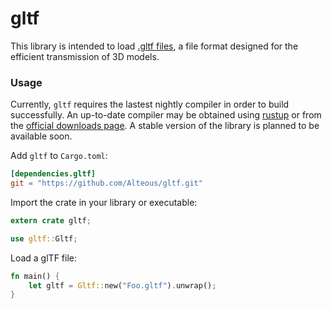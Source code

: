 # gltf

This library is intended to load [.gltf files](https://www.khronos.org/gltf), a file format designed for the efficient transmission of 3D models.

### Usage

Currently, `gltf` requires the lastest nightly compiler in order to build successfully. An up-to-date compiler may be obtained using [rustup](https://www.rustup.rs/) or from the [official downloads page](https://www.rust-lang.org/en-US/downloads.html). A stable version of the library is planned to be available soon.

Add `gltf` to `Cargo.toml`:

```toml
[dependencies.gltf]
git = "https://github.com/Alteous/gltf.git"
```

Import the crate in your library or executable:

```rust
extern crate gltf;

use gltf::Gltf;
```

Load a glTF file:

```rust
fn main() {
    let gltf = Gltf::new("Foo.gltf").unwrap();
}
```

